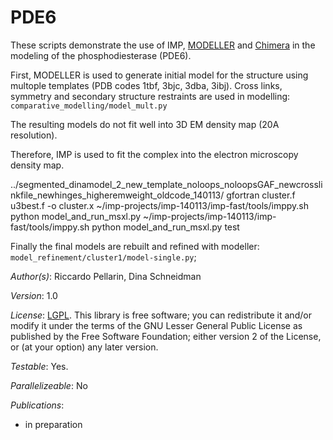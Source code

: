 # PDE6

These scripts demonstrate the use of IMP,
[MODELLER](http://salilab.org/modeller/) and
[Chimera](http://www.cgl.ucsf.edu/chimera/) in the modeling of the
phosphodiesterase (PDE6).

First, MODELLER is used to generate initial model for the structure using multople templates (PDB codes 1tbf, 3bjc, 3dba, 3ibj). Cross links, symmetry and secondary structure restraints are used in modelling:
 `comparative_modelling/model_mult.py`

The resulting models do not fit well into 3D EM density map (20A resolution).

Therefore, IMP is used to fit the complex into the electron microscopy density map.

../segmented_dinamodel_2_new_template_noloops_noloopsGAF_newcrosslinkfile_newhinges_higheremweight_oldcode_140113/
gfortran cluster.f u3best.f -o cluster.x
~/imp-projects/imp-140113/imp-fast/tools/imppy.sh python model_and_run_msxl.py
~/imp-projects/imp-140113/imp-fast/tools/imppy.sh python model_and_run_msxl.py test

Finally the final models are rebuilt and refined with modeller:
`model_refinement/cluster1/model-single.py`;


_Author(s)_: Riccardo Pellarin, Dina Schneidman

_Version_: 1.0


_License_: [LGPL](http://www.gnu.org/licenses/old-licenses/lgpl-2.1.html).
This library is free software; you can redistribute it and/or
modify it under the terms of the GNU Lesser General Public
License as published by the Free Software Foundation; either
version 2 of the License, or (at your option) any later version.

_Testable_: Yes.

_Parallelizeable_: No

_Publications_:
 - in preparation
